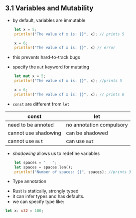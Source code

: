 ## 3.1 Variables and Mutability

- by default, variables are immutable

```rust
    let x = 5;
    println!("The value of x is: {}", x); // prints 5

    x = 6;
    println!("The value of x is: {}", x) // error
```

- this prevents hard-to-track bugs

- specify the `mut` keyword for mutating

```rust
    let mut x = 5;
    println!("The value of x is: {}", x); //prints 5

    x = 6;
    println!("The value of x is: {}", x); // prints 6
```

* `const` are different from `let`

| **const**            | **let**                  |
| -------------------- | ------------------------ |
| need to be annoted   | no annotation compulsory |
| cannot use shadowing | can be shadowed          |
| cannot use `mut`     | can use `mut`            |

* _shadowing_ allows us to redefine variables

```rust
    let spaces = "   ";
    let spaces = spaces.len();
    println!("Number of spaces: {}", spaces); //prints 3
```

* Type annotation

- Rust is statically, strongly typed
- it can infer types and has defaults.
- we can specify type like:

```rust
let x: u32 = 100;
```